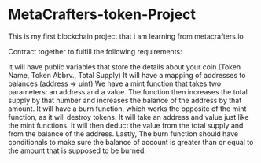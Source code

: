 # MetaCrafters-token-Project
This is my first blockchain project that i am learning from metacrafters.io

 Contract together to fulfill the following requirements:

It will have public variables that store the details about your coin (Token Name, Token Abbrv., Total Supply)
It will have a mapping of addresses to balances (address => uint)
We have a mint function that takes two parameters: an address and a value. The function then increases the total supply by that number and increases the balance of the address by that amount.
It will have a burn function, which works the opposite of the mint function, as it will destroy tokens. It will take an address and value just like the mint functions. It will then deduct the value from the total supply and from the balance of the address.
Lastly, The burn function should have conditionals to make sure the balance of account is greater than or equal to the amount that is supposed to be burned.
